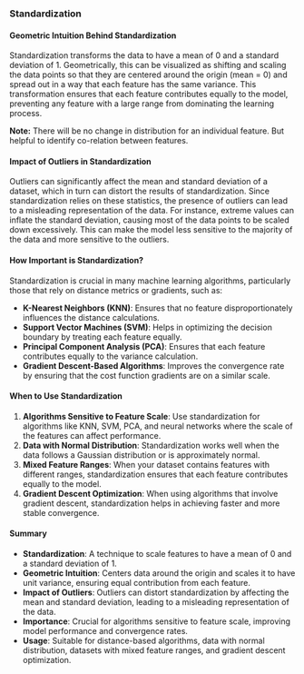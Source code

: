 ### Standardization

#### Geometric Intuition Behind Standardization
Standardization transforms the data to have a mean of 0 and a standard deviation of 1. Geometrically, this can be visualized as shifting and scaling the data points so that they are centered around the origin (mean = 0) and spread out in a way that each feature has the same variance. This transformation ensures that each feature contributes equally to the model, preventing any feature with a large range from dominating the learning process.  

**Note:** There will be no change in distribution for an individual feature. But helpful to identify co-relation between features.

#### Impact of Outliers in Standardization
Outliers can significantly affect the mean and standard deviation of a dataset, which in turn can distort the results of standardization. Since standardization relies on these statistics, the presence of outliers can lead to a misleading representation of the data. For instance, extreme values can inflate the standard deviation, causing most of the data points to be scaled down excessively. This can make the model less sensitive to the majority of the data and more sensitive to the outliers.

#### How Important is Standardization?
Standardization is crucial in many machine learning algorithms, particularly those that rely on distance metrics or gradients, such as:
- **K-Nearest Neighbors (KNN)**: Ensures that no feature disproportionately influences the distance calculations.
- **Support Vector Machines (SVM)**: Helps in optimizing the decision boundary by treating each feature equally.
- **Principal Component Analysis (PCA)**: Ensures that each feature contributes equally to the variance calculation.
- **Gradient Descent-Based Algorithms**: Improves the convergence rate by ensuring that the cost function gradients are on a similar scale.

#### When to Use Standardization
1. **Algorithms Sensitive to Feature Scale**: Use standardization for algorithms like KNN, SVM, PCA, and neural networks where the scale of the features can affect performance.
2. **Data with Normal Distribution**: Standardization works well when the data follows a Gaussian distribution or is approximately normal.
3. **Mixed Feature Ranges**: When your dataset contains features with different ranges, standardization ensures that each feature contributes equally to the model.
4. **Gradient Descent Optimization**: When using algorithms that involve gradient descent, standardization helps in achieving faster and more stable convergence.

#### Summary
- **Standardization**: A technique to scale features to have a mean of 0 and a standard deviation of 1.
- **Geometric Intuition**: Centers data around the origin and scales it to have unit variance, ensuring equal contribution from each feature.
- **Impact of Outliers**: Outliers can distort standardization by affecting the mean and standard deviation, leading to a misleading representation of the data.
- **Importance**: Crucial for algorithms sensitive to feature scale, improving model performance and convergence rates.
- **Usage**: Suitable for distance-based algorithms, data with normal distribution, datasets with mixed feature ranges, and gradient descent optimization.